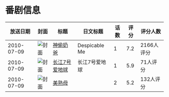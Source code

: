 # 番剧信息

|放送日期|封面|标题|日文标题|话数|评分|评分人数|
|---|---|---|---|---|---|---|
|2010-07-09|![封面](https://lain.bgm.tv/pic/cover/c/a5/e9/11909_FlY7g.jpg)|[神偷奶爸](https://bangumi.tv/subject/11909)|Despicable Me|1|7.2|2166人评分|
|2010-07-09|![封面](https://lain.bgm.tv/pic/cover/c/4e/d1/65856_QKRit.jpg)|[长江7号爱地球](https://bangumi.tv/subject/65856)|长江7号爱地球|1|5.9|71人评分|
|2010-07-09|![封面](https://bangumi.tv/img/no_icon_subject.png)|[美熟母](https://bangumi.tv/subject/77052)||2|5.2|132人评分|
